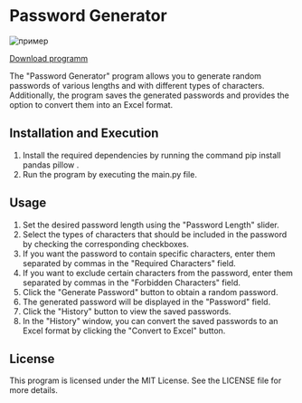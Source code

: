 # Password Generator 



![пример](https://github.com/Yujniy/pas_pro/assets/132089930/26d0437b-b4a6-469a-b890-9da88a80755d)




[Download programm](ссылка_на_действие)
 
The "Password Generator" program allows you to generate random passwords of various lengths and with different types of characters. Additionally, the program saves the generated passwords and provides the option to convert them into an Excel format. 
 
## Installation and Execution 
 
1. Install the required dependencies by running the command  pip install pandas pillow . 
2. Run the program by executing the  main.py  file. 
 
## Usage 
 
1. Set the desired password length using the "Password Length" slider. 
2. Select the types of characters that should be included in the password by checking the corresponding checkboxes. 
3. If you want the password to contain specific characters, enter them separated by commas in the "Required Characters" field. 
4. If you want to exclude certain characters from the password, enter them separated by commas in the "Forbidden Characters" field. 
5. Click the "Generate Password" button to obtain a random password. 
6. The generated password will be displayed in the "Password" field. 
7. Click the "History" button to view the saved passwords. 
8. In the "History" window, you can convert the saved passwords to an Excel format by clicking the "Convert to Excel" button. 
 
## License 
 
This program is licensed under the MIT License. See the  LICENSE  file for more details. 
